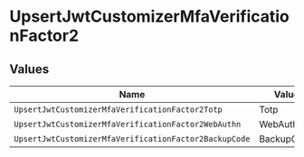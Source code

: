# UpsertJwtCustomizerMfaVerificationFactor2


## Values

| Name                                                  | Value                                                 |
| ----------------------------------------------------- | ----------------------------------------------------- |
| `UpsertJwtCustomizerMfaVerificationFactor2Totp`       | Totp                                                  |
| `UpsertJwtCustomizerMfaVerificationFactor2WebAuthn`   | WebAuthn                                              |
| `UpsertJwtCustomizerMfaVerificationFactor2BackupCode` | BackupCode                                            |